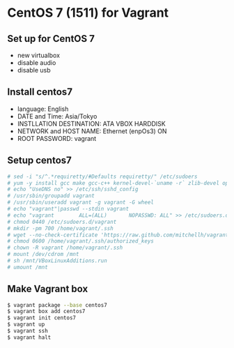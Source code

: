 
# CentOS 7 (1511) for Vagrant

## Set up for CentOS 7
  * new virtualbox
  * disable audio
  * disable usb

## Install centos7
  * language: English
  * DATE and Time: Asia/Tokyo
  * INSTLLATION DESTINATION: ATA VBOX HARDDISK
  * NETWORK and HOST NAME: Ethernet (enpOs3) ON
  * ROOT PASSWORD: vagrant

## Setup centos7
```bash
# sed -i "s/^.*requiretty/#Defaults requiretty/" /etc/sudoers
# yum -y install gcc make gcc-c++ kernel-devel-`uname -r` zlib-devel openssl-devel readline-devel sqlite-devel perl wget dkms nfs-utils vim bzip2
# echo "UseDNS no" >> /etc/ssh/sshd_config
# /usr/sbin/groupadd vagrant
# /usr/sbin/useradd vagrant -g vagrant -G wheel
# echo "vagrant"|passwd --stdin vagrant
# echo "vagrant        ALL=(ALL)       NOPASSWD: ALL" >> /etc/sudoers.d/vagrant
# chmod 0440 /etc/sudoers.d/vagrant
# mkdir -pm 700 /home/vagrant/.ssh
# wget --no-check-certificate 'https://raw.github.com/mitchellh/vagrant/master/keys/vagrant.pub' -O /home/vagrant/.ssh/authorized_keys
# chmod 0600 /home/vagrant/.ssh/authorized_keys
# chown -R vagrant /home/vagrant/.ssh
# mount /dev/cdrom /mnt
# sh /mnt/VBoxLinuxAdditions.run
# umount /mnt
```

## Make Vagrant box
```bash
$ vagrant package --base centos7
$ vagrant box add centos7
$ vagrant init centos7
$ vagrant up
$ vagrant ssh
$ vagrant halt
```
